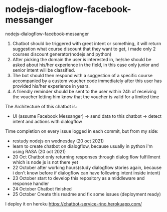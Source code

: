 # nodejs-dialogflow-facebook-messanger
nodejs-dialogflow-facebook-messanger

1. Chatbot should be triggered with greet intent or something, it will return suggestion what course 
discount that they want to get, i made only 2 courses discount generator(nodejs and python)
2. After picking the domain the user is interested in, he/she should be asked about
his/her experience in the field, in this case only junior and senior intent will be classified.
3. The bot should then respond with a suggestion of a specific course accompanied by
a custom voucher code immediately after this user has provided his/her experience in
years.
4. A friendly reminder should be sent to the user within 24h of receiving the voucher
letting him know that the voucher is valid for a limited time


The Architecture of this chatbot is:

- UI (assume Facebook Messanger) -> send data to this chatbot -> detect intent and actions with dialogflow

Time completion on every issue logged in each commit, but from my side:
- restudy nodejs on wednesday (20 oct 2021)
- learn to create chatbot on dialogflow, because usually in python i'm using RASA (20 oct 2021)
- 20 Oct Chatbot only returning responses through dialog flow fulfillment which is node js is not there yet
- 22 October after working hours(study dialogflow stories again, because i don't know before if dialogflow can have following intent inside intent)
- 23 October start to develop this repository as a middleware and response handler
- 24 October Chatbot finished
- 25 October Create this readme and fix some issues (deployment ready)

I deploy it on heroku https://chatbot-service-rino.herokuapp.com/